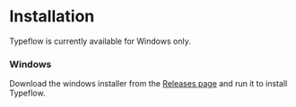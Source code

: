 # Installation

Typeflow is currently available for Windows only.

### Windows

Download the windows installer from the [Releases page](https://github.com/L33dy/typeflow/releases) and run it to install Typeflow.
